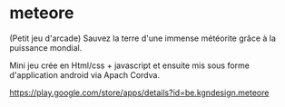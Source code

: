 # meteore
(Petit jeu d'arcade) Sauvez la terre d'une immense météorite grâce à la puissance mondial. 

Mini jeu crée en Html/css + javascript et ensuite mis sous forme d'application android via Apach Cordva.

https://play.google.com/store/apps/details?id=be.kgndesign.meteore
